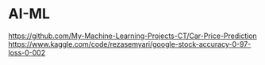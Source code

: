 # AI-ML
https://github.com/My-Machine-Learning-Projects-CT/Car-Price-Prediction
https://www.kaggle.com/code/rezasemyari/google-stock-accuracy-0-97-loss-0-002
